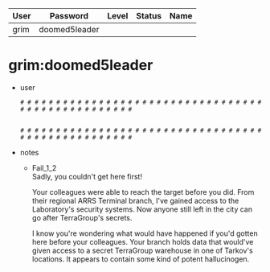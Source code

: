 | User         | Password                          | Level    | Status     | Name          |  
|--------------|-----------------------------------|----------|------------|---------------|  
| grim         | doomed5leader                     |          |            |               | 

# grim:doomed5leader
* user  
    ```
    # # # # # # # # # # # # # # # # # # # # # # # # # # # # # # # # # # # # # # # # # # # # # # # # # #


    # # # # # # # # # # # # # # # # # # # # # # # # # # # # # # # # # # # # # # # # # # # # # # # # # #
    ```
* notes
  * Fail_1_2<br>
    Sadly, you couldn't get here first!

    Your colleagues were able to reach the target before you did.
    From their regional ARRS Terminal branch, I've gained access to the Laboratory's security systems.
    Now anyone still left in the city can go after TerraGroup's secrets.

    I know you're wondering what would have happened
    if you'd gotten here before your colleagues.
    Your branch holds data that would've given access
    to a secret TerraGroup warehouse in one of Tarkov's locations.
    It appears to contain some kind of potent hallucinogen.
